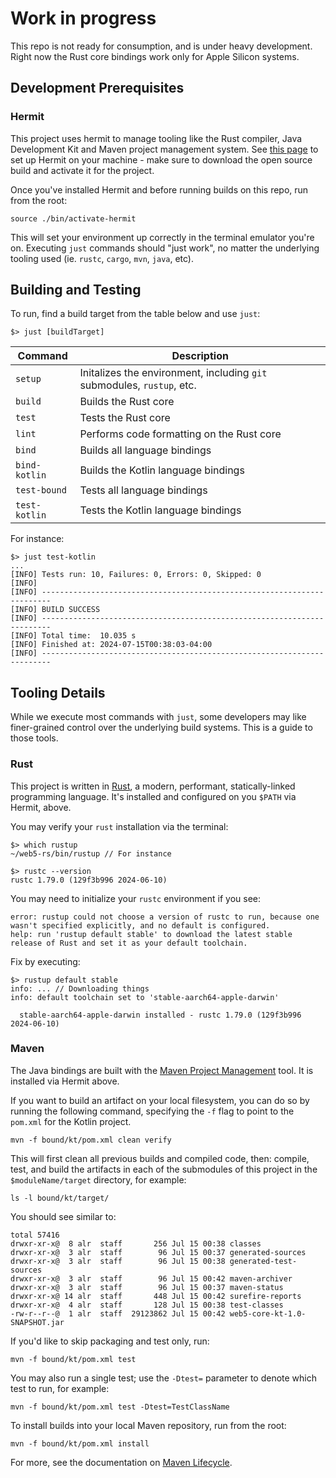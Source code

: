 # Work in progress

This repo is not ready for consumption, and is under heavy development. Right now the Rust core bindings work only for Apple Silicon systems.

## Development Prerequisites

### Hermit

This project uses hermit to manage tooling like the Rust compiler, Java Development Kit and Maven project management system.
See [this page](https://cashapp.github.io/hermit/usage/get-started/) to set up Hermit on your machine - make sure to
download the open source build and activate it for the project.

Once you've installed Hermit and before running builds on this repo,
run from the root:

```shell
source ./bin/activate-hermit
```

This will set your environment up correctly in the
terminal emulator you're on. Executing `just` commands should "just work", no
matter the underlying tooling used (ie. `rustc`, `cargo`, `mvn`, `java`, etc).

## Building and Testing

To run, find a build target from the table below and use `just`:

```shell
$> just [buildTarget]
```

| Command       | Description |
| ------------- | ----------- |
| `setup`       | Initalizes the environment, including `git` submodules, `rustup`, etc.  |
| `build`       | Builds the Rust core |
| `test`        | Tests the Rust core |
| `lint`        | Performs code formatting on the Rust core |
| `bind`        | Builds all language bindings |
| `bind-kotlin` | Builds the Kotlin language bindings |
| `test-bound` | Tests all language bindings |
| `test-kotlin` | Tests the Kotlin language bindings |

For instance:

```shell
$> just test-kotlin
...
[INFO] Tests run: 10, Failures: 0, Errors: 0, Skipped: 0
[INFO]
[INFO] ------------------------------------------------------------------------
[INFO] BUILD SUCCESS
[INFO] ------------------------------------------------------------------------
[INFO] Total time:  10.035 s
[INFO] Finished at: 2024-07-15T00:38:03-04:00
[INFO] ------------------------------------------------------------------------
```

## Tooling Details

While we execute most commands with `just`, some developers may like finer-grained control over the underlying build systems. This is a guide to those tools.

### Rust

This project is written in [Rust](https://www.rust-lang.org/), a modern, performant, statically-linked programming language. It's installed and configured on you `$PATH` via Hermit, above.

You may verify your `rust` installation via the terminal:

```shell
$> which rustup
~/web5-rs/bin/rustup // For instance

$> rustc --version
rustc 1.79.0 (129f3b996 2024-06-10)
```

You may need to initialize your `rustc` environment if you see:

```shell
error: rustup could not choose a version of rustc to run, because one wasn't specified explicitly, and no default is configured.
help: run 'rustup default stable' to download the latest stable release of Rust and set it as your default toolchain.
```

Fix by executing:

```shell
$> rustup default stable
info: ... // Downloading things
info: default toolchain set to 'stable-aarch64-apple-darwin'

  stable-aarch64-apple-darwin installed - rustc 1.79.0 (129f3b996 2024-06-10)
```

### Maven

The Java bindings are built with the
[Maven Project Management](https://maven.apache.org/) tool.
It is installed via Hermit above.

If you want to build an artifact on your local filesystem, you can do so by running the
following command, specifying the `-f` flag to point to the `pom.xml` for the Kotlin project.

```shell
mvn -f bound/kt/pom.xml clean verify
```

This will first clean all previous builds and compiled code, then:
compile, test, and build the artifacts in each of the submodules
of this project in the `$moduleName/target` directory, for example:

```shell
ls -l bound/kt/target/
```

You should see similar to:

```shell
total 57416
drwxr-xr-x@  8 alr  staff       256 Jul 15 00:38 classes
drwxr-xr-x@  3 alr  staff        96 Jul 15 00:37 generated-sources
drwxr-xr-x@  3 alr  staff        96 Jul 15 00:38 generated-test-sources
drwxr-xr-x@  3 alr  staff        96 Jul 15 00:42 maven-archiver
drwxr-xr-x@  3 alr  staff        96 Jul 15 00:37 maven-status
drwxr-xr-x@ 14 alr  staff       448 Jul 15 00:42 surefire-reports
drwxr-xr-x@  4 alr  staff       128 Jul 15 00:38 test-classes
-rw-r--r--@  1 alr  staff  29123862 Jul 15 00:42 web5-core-kt-1.0-SNAPSHOT.jar
```

If you'd like to skip packaging and test only, run:

```shell
mvn -f bound/kt/pom.xml test
```

You may also run a single test; use the `-Dtest=` parameter to denote which test to run, for example:

```shell
mvn -f bound/kt/pom.xml test -Dtest=TestClassName
```

To install builds into your local Maven repository, run from the root:

```shell
mvn -f bound/kt/pom.xml install
```

For more, see the documentation on [Maven Lifecycle](https://maven.apache.org/guides/introduction/introduction-to-the-lifecycle.html).
